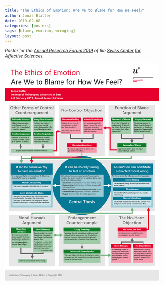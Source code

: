 ```yaml
---
title: "The Ethics of Emotion: Are We to Blame for How We Feel?"
author: Jonas Blatter
date: 2019-02-08
categories: [posters]
tags: [blame, emotion, wronging]
layout: post
---
```


*Poster for the [Annual Research Forum 2019](https://www.unige.ch/cisa/education/arf-2019/) of the [Swiss Center for Affective Sciences](https://www.unige.ch/cisa/).*

[ ![The Poster](/assets/img/arf2019-blatter.png "The Poster") ](/assets/img/arf2019-blatter.png)
